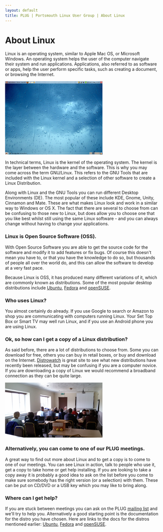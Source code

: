 ```yaml
---
layout: default
title: PLUG | Portsmouth Linux User Group | About Linux
---
```

<div>
	<h1>About Linux</h1>
	<p>Linux is an operating system, similar to Apple Mac OS, or Microsoft Windows. An operating system helps the user of the computer
	navigate their system and run applications. Applications, also referred to as software or apps, help the user perform specific
	tasks, such as creating a document, or browsing the Internet.</p>
	<img style="width: 320px; height: 240px;" class="imageright" src="/images/gnomedesktop.png" alt="A GNOME Desktop">
	<p>In technical terms, Linux is the kernel of the operating system. The kernel is the layer between the hardware and the software.
	This is why you may come across the term GNU/Linux. This refers to the GNU Tools that are included with the Linux kernel and a
	selection of other software to create a Linux Distribution.</p>
	<p>Along with Linux and the GNU Tools you can run different Desktop Environments (DE). The most popular of these include KDE, Gnome,
	Unity, Cinnamon and Mate. These are what makes Linux look and work in a similar way to Windows or OS X. The fact that there are several
	to choose from can be confusing to those new to Linux, but does allow you to choose one that you like best whilst still using the same
	Linux software - and you can always change without having to change your applications.</p>
	<h3>Linux is Open Source Software (OSS).</h3>
	<p>With Open Source Software you are able to get the source code for the software and modify it to add features or fix bugs. Of course
	this doesn't mean you have to, or that you have the knowledge to do so, but thousands of people all over the world do, and this can
	allow the software to develop at a very fast pace.</p>
	<p>Because Linux is OSS, it has produced many different variations of it, which are commonly known as distributions. Some of the most
	popular desktop distributions include <a rel="nofollow" target="_blank" href="http://www.ubuntu.com/">Ubuntu</a>,
	<a rel="nofollow" target="_blank" href="https://getfedora.org/">Fedora</a> and
	<a rel="nofollow" target="_blank" href="https://www.opensuse.org/">openSUSE</a>.</p>
	<h3>Who uses Linux?</h3>
	<p>You almost certainly do already. If you use Google to search or Amazon to shop you are communicating with computers running Linux.
	Your Set Top Box or Smart TV may well run Linux, and if you use an Android phone you are using Linux.</p>
	<h3>Ok, so how can I get a copy of a Linux distribution?</h3>
	<p>As said before, there are a lot of distributions to choose from. Some you can download for free, others you can buy in retail boxes,
	or buy and download on the Internet. <a rel="nofollow" target="_blank" href="http://distrowatch.org/">Distrowatch</a> is great site to
	see what new distributions have recently been released, but may be confusing if you are a computer novice. If you are downloading a
	copy of Linux we would recommend a broadband connection as they can be quite large.</p>
	<img style="width: 320px; height: 180px;" class="imageright" src="/images/meeting2.png" alt="A PLUG meeting">
	<h3>Alternatively, you can come to one of our PLUG meetings.</h3>
	<p>A great way to find out more about Linux and to get a copy is to come to one of our meetings. You can see Linux in action, talk to
	people who use it, get a copy to take home or get help installing. If you are looking to take a copy away it is probably a good idea to
	ask on the list before you come to make sure somebody has the right version (or a selection) with them. These can be put on CD/DVD or a
	USB key which you may like to bring along.</p>
	<h3>Where can I get help?</h3>
	<p>If you are stuck between meetings you can ask on the PLUG <a href="mailing_list.html">mailing list</a> and we'll try to help you.
	Alternatively a good starting point is the documentation for the distro you have chosen. Here are links to the docs for the distros
	mentioned earlier: <a rel="nofollow" target="_blank" href="https://help.ubuntu.com">Ubuntu</a>,
	<a rel="nofollow" target="_blank" href="https://docs.fedoraproject.org/">Fedora</a> and
	<a rel="nofollow" target="_blank" href="https://en.opensuse.org/Documentation">openSUSE</a>.</p>
</div>

